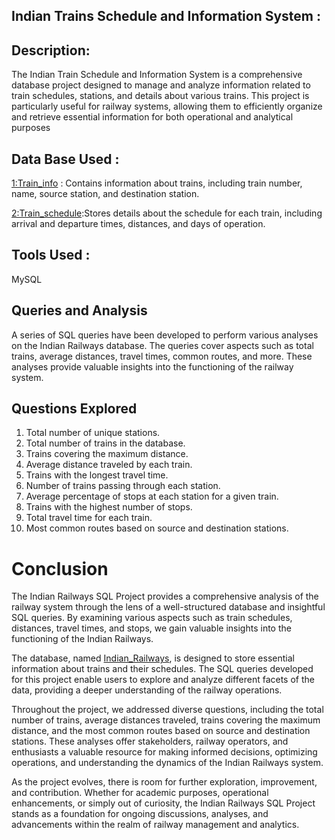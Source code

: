 
## **Indian Trains Schedule and Information System :**

## **Description:**

The Indian Train Schedule and Information System is a comprehensive database project designed to manage and analyze information related to train schedules, stations, and details about various trains. This project is particularly useful for railway systems, allowing them to efficiently organize and retrieve essential information for both operational and analytical purposes
## Data Base Used : 
[1:Train_info](https://github.com/DilawarALi1300/Indian-Railway-Management-project/blob/main/train_info.csv) : Contains information about trains, including train number, name, source station, and destination station.

[2:Train_schedule](https://github.com/DilawarALi1300/Indian-Railway-Management-project/blob/main/train_schedule.csv):Stores details about the schedule for each train, including arrival and departure times, distances, and days of operation.

## **Tools Used :** 
MySQL

## Queries and Analysis

A series of SQL queries have been developed to perform various analyses on the Indian Railways database. The queries cover aspects such as total trains, average distances, travel times, common routes, and more. These analyses provide valuable insights into the functioning of the railway system.

## Questions Explored

1.  Total number of unique stations.
2.  Total number of trains in the database.
3.  Trains covering the maximum distance.
4.  Average distance traveled by each train.
5.  Trains with the longest travel time.
6.  Number of trains passing through each station.
7.  Average percentage of stops at each station for a given train.
8.  Trains with the highest number of stops.
9.  Total travel time for each train.
10.  Most common routes based on source and destination stations.

# Conclusion

The Indian Railways SQL Project provides a comprehensive analysis of the railway system through the lens of a well-structured database and insightful SQL queries. By examining various aspects such as train schedules, distances, travel times, and stops, we gain valuable insights into the functioning of the Indian Railways.

The database, named [Indian_Railways](https://github.com/DilawarALi1300/Indian-Railway-Management-project/blob/main/Indian%20Railways%20Management.sql), is designed to store essential information about trains and their schedules. The SQL queries developed for this project enable users to explore and analyze different facets of the data, providing a deeper understanding of the railway operations.

Throughout the project, we addressed diverse questions, including the total number of trains, average distances traveled, trains covering the maximum distance, and the most common routes based on source and destination stations. These analyses offer stakeholders, railway operators, and enthusiasts a valuable resource for making informed decisions, optimizing operations, and understanding the dynamics of the Indian Railways system.

As the project evolves, there is room for further exploration, improvement, and contribution. Whether for academic purposes, operational enhancements, or simply out of curiosity, the Indian Railways SQL Project stands as a foundation for ongoing discussions, analyses, and advancements within the realm of railway management and analytics.
